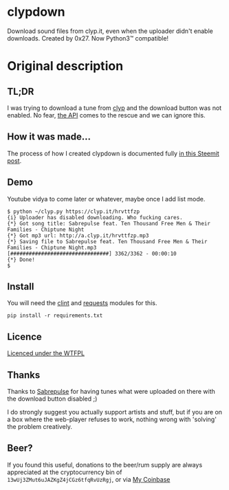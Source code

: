# clypdown

Download sound files from clyp.it, even when the uploader didn't enable downloads. Created by 0x27. Now Python3™ compatible!

# Original description

## TL;DR  
I was trying to download a tune from [clyp](https://clyp.it/) and the download button was not enabled. No fear, [the API](https://clyp.it/api) comes to the rescue and we can ignore this.

## How it was made...
The process of how I created clypdown is documented fully [in this Steemit post](https://steemit.com/programming/@synapse/clypdown-tool-for-grabbing-music-from-clyp-it).

## Demo  
Youtube vidya to come later or whatever, maybe once I add list mode.

```
$ python ~/clyp.py https://clyp.it/hrvttfzp
{i} Uploader has disabled downloading. Who fucking cares.
{*} Got song title: Sabrepulse feat. Ten Thousand Free Men & Their Families - Chiptune Night
{*} Got mp3 url: http://a.clyp.it/hrvttfzp.mp3
{*} Saving file to Sabrepulse feat. Ten Thousand Free Men & Their Families - Chiptune Night.mp3
[################################] 3362/3362 - 00:00:10
{*} Done!
$
```

## Install
You will need the [clint](https://github.com/kennethreitz/clint) and [requests](https://github.com/kennethreitz/requests) modules for this.
```
pip install -r requirements.txt
```

## Licence
[Licenced under the WTFPL](http://wtfpl.net)

## Thanks  
Thanks to [Sabrepulse](https://twitter.com/sabrepulse) for having tunes what were uploaded on there with the download button disabled ;)

I do strongly suggest you actually support artists and stuff, but if you are on a box where the web-player refuses to work, nothing wrong with 'solving' the problem creatively.

## Beer?
If you found this useful, donations to the beer/rum supply are always appreciated at the cryptocurrency bin of   ```13wUj3ZMut6uJAZKgZ4jCGz6tfqRvUzRgj```, or via [My Coinbase](https://www.coinbase.com/infodox/)
